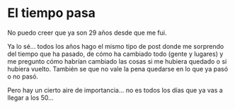 # El tiempo pasa

No puedo creer que ya son 29 años desde que me fui.

Ya lo sé... todos los años hago el mismo tipo de post donde me sorprendo del tiempo que ha pasado, de cómo ha cambiado todo (gente y lugares) y me pregunto cómo habrían cambiado las cosas si me hubiera quedado o si hubiera vuelto. También se que no vale la pena quedarse en lo que ya pasó o no pasó.

Pero hay un cierto aire de importancia... no es todos los días que ya vas a llegar a los 50...
